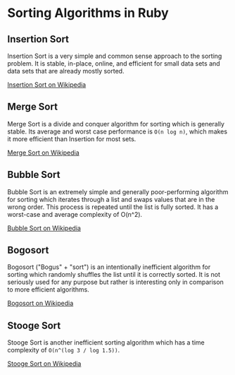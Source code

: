 # Sorting Algorithms in Ruby

## Insertion Sort

Insertion Sort is a very simple and common sense approach to the sorting problem. It is stable, in-place, online, and efficient for small data sets and data sets that are already mostly sorted.

[Insertion Sort on Wikipedia](http://en.wikipedia.org/wiki/Insertion_sort)

## Merge Sort

Merge Sort is a divide and conquer algorithm for sorting which is generally stable. Its average and worst case performance is `O(n log n)`, which makes it more efficient than Insertion for most sets.

[Merge Sort on Wikipedia](http://en.wikipedia.org/wiki/Merge_sort)

## Bubble Sort

Bubble Sort is an extremely simple and generally poor-performing algorithm for sorting which iterates through a list and swaps values that are in the wrong order. This process is repeated until the list is fully sorted. It has a worst-case and average complexity of O(n^2).

[Bubble Sort on Wikipedia](https://en.wikipedia.org/wiki/Bubble_sort)

## Bogosort

Bogosort ("Bogus" + "sort") is an intentionally inefficient algorithm for sorting which randomly shuffles the list until it is correctly sorted. It is not seriously used for any purpose but rather is interesting only in comparison to more efficient algorithms.

[Bogosort on Wikipedia](https://en.wikipedia.org/wiki/Bogosort)

## Stooge Sort

Stooge Sort is another inefficient sorting algorithm which has a time complexity of `O(n^(log 3 / log 1.5))`.

[Stooge Sort on Wikipedia](https://en.wikipedia.org/wiki/Stooge_sort)